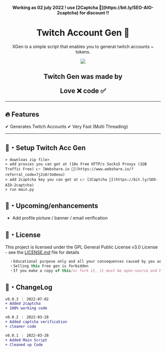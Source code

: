 <h4 align="center">
  Working as 02 july 2022 ! use [2Captcha 🔗](https://bit.ly/SEO-AIO-2captcha) for discount !!
</h4>

<h1 align="center">
  Twitch Account Gen 👻
</h1>

<p align="center">
  XGen is a simple script that enables you to generat twitch accounts ~ tokens.
</p>

<p align="center"> 
  <kbd>
<img src="https://cdn.discordapp.com/attachments/979841729538687017/980520605415768114/03-gflitch.jpg"></img>
  </kbd>
</p>

<h2 align="center">
  Twitch Gen was made by

Love ❌ code ✅

</h2>

---

## :fire: Features

✔ Generates Twitch Accounts
✔ Very Fast (Multi Threading)

---

## 🚀・Setup Twitch Acc Gen

```sh-session
> downloas zip file>
> add proxies you can get at (10x Free HTTP/s Socks5 Proxys (1GB Traffic Free) 👉 [Webshare.io 🔗](https://www.webshare.io/?referral_code=7j2s6r3o0eou)
> add 2captcha key you can get at 👉 [2Captcha 🔗](https://bit.ly/SEO-AIO-2captcha)
> run main.py
```

## 🎉・Upcoming/enhancements

- Add profile picture / banner / email verification

## 📄・License

This project is licensed under the GPL General Public License v3.0 License - see the [LICENSE.md](./LICENSE) file for details
```js
  ・Educational purpose only and all your consequences caused by you actions is your responsibility
  ・Selling this Free gen is forbidden
  ・If you make a copy of this/or fork it, it must be open-source and have credits linking to this repo
```

## 💭・ChangeLog

```diff
v0.0.3 ⋮ 2022-07-02
+ Added 2captcha
+ 100% working code

v0.0.2 ⋮ 2022-03-28
+ Added captcha verification
+ cleaner code

v0.0.1 ⋮ 2022-03-28
+ Added Main Script
+ Cleaned up Code
```